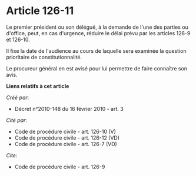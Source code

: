 # Article 126-11

Le premier président ou son délégué, à la demande de l'une des parties ou d'office, peut, en cas d'urgence, réduire le délai
prévu par les articles 126-9 et 126-10.

Il fixe la date de l'audience au cours de laquelle sera examinée la question prioritaire de constitutionnalité. 

Le procureur général en est avisé pour lui permettre de faire connaître son avis.

**Liens relatifs à cet article**

_Créé par_:

  - Décret n°2010-148 du 16 février 2010 - art. 3

_Cité par_:

  - Code de procédure civile - art. 126-10 (V)
  - Code de procédure civile - art. 126-12 (VD)
  - Code de procédure civile - art. 126-7 (VD)

_Cite_:

  - Code de procédure civile - art. 126-9
